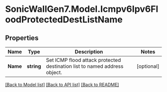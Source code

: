 # SonicWallGen7.Model.Icmpv6Ipv6FloodProtectedDestListName

## Properties

Name | Type | Description | Notes
------------ | ------------- | ------------- | -------------
**Name** | **string** | Set ICMP flood attack protected destination list to named address object. | [optional] 

[[Back to Model list]](../README.md#documentation-for-models) [[Back to API list]](../README.md#documentation-for-api-endpoints) [[Back to README]](../README.md)

